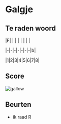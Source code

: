 # Galgje

## Te raden woord

|F| | | | | | | |

|-|-|-|-|-|-|-|b|

|1|2|3|4|5|6|7|8|

## Score
![gallow](./images/2.png)

## Beurten
* ik raad R
